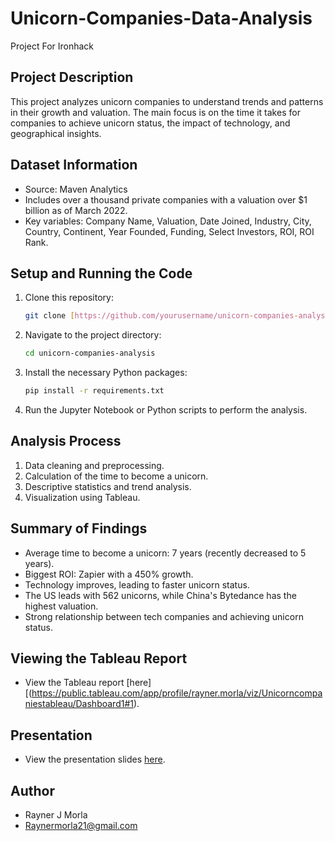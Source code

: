 # Unicorn-Companies-Data-Analysis
Project For Ironhack 

## Project Description
This project analyzes unicorn companies to understand trends and patterns in their growth and valuation. The main focus is on the time it takes for companies to achieve unicorn status, the impact of technology, and geographical insights.

## Dataset Information
- Source: Maven Analytics
- Includes over a thousand private companies with a valuation over $1 billion as of March 2022.
- Key variables: Company Name, Valuation, Date Joined, Industry, City, Country, Continent, Year Founded, Funding, Select Investors, ROI, ROI Rank.

## Setup and Running the Code
1. Clone this repository:
    ```bash
    git clone [https://github.com/yourusername/unicorn-companies-analysis.git](https://github.com/RaynerMorla21/Unicorn-Companies-Data-Analysis/edit/main/README.md)
    ```
2. Navigate to the project directory:
    ```bash
    cd unicorn-companies-analysis
    ```
3. Install the necessary Python packages:
    ```bash
    pip install -r requirements.txt
    ```
4. Run the Jupyter Notebook or Python scripts to perform the analysis.

## Analysis Process
1. Data cleaning and preprocessing.
2. Calculation of the time to become a unicorn.
3. Descriptive statistics and trend analysis.
4. Visualization using Tableau.

## Summary of Findings
- Average time to become a unicorn: 7 years (recently decreased to 5 years).
- Biggest ROI: Zapier with a 450% growth.
- Technology improves, leading to faster unicorn status.
- The US leads with 562 unicorns, while China's Bytedance has the highest valuation.
- Strong relationship between tech companies and achieving unicorn status.

## Viewing the Tableau Report
- View the Tableau report [here][(https://public.tableau.com/app/profile/rayner.morla/viz/Unicorncompaniestableau/Dashboard1#1).


## Presentation
- View the presentation slides [here](https://www.canva.com/design/DAGJPqjCUWc/_vLgcXkDWqUuVyx3_R4BEQ/edit?utm_content=DAGJPqjCUWc&utm_campaign=designshare&utm_medium=link2&utm_source=sharebutton).

## Author
- Rayner J Morla
- Raynermorla21@gmail.com

